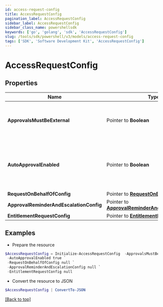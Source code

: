 ```yaml
---
id: access-request-config
title: AccessRequestConfig
pagination_label: AccessRequestConfig
sidebar_label: AccessRequestConfig
sidebar_class_name: powershellsdk
keywords: ['go', 'golang', 'sdk', 'AccessRequestConfig'] 
slug: /tools/sdk/powershell/v3/models/access-request-config
tags: ['SDK', 'Software Development Kit', 'AccessRequestConfig']
---
```



# AccessRequestConfig

## Properties

Name | Type | Description | Notes
------------ | ------------- | ------------- | -------------
**ApprovalsMustBeExternal** |  Pointer to **Boolean** | If true, then approvals must be processed by external system. | [optional] 
**AutoApprovalEnabled** |  Pointer to **Boolean** | If true and requester and reviewer are the same, then automatically approve the approval. | [optional] 
**RequestOnBehalfOfConfig** |  Pointer to [**RequestOnBehalfOfConfig**](request-on-behalf-of-config) |  | [optional] 
**ApprovalReminderAndEscalationConfig** |  Pointer to [**ApprovalReminderAndEscalationConfig**](approval-reminder-and-escalation-config) |  | [optional] 
**EntitlementRequestConfig** |  Pointer to [**EntitlementRequestConfig**](entitlement-request-config) |  | [optional] 

## Examples

- Prepare the resource
```powershell
$AccessRequestConfig = Initialize-AccessRequestConfig  -ApprovalsMustBeExternal true `
 -AutoApprovalEnabled true `
 -RequestOnBehalfOfConfig null `
 -ApprovalReminderAndEscalationConfig null `
 -EntitlementRequestConfig null
```

- Convert the resource to JSON
```powershell
$AccessRequestConfig | ConvertTo-JSON
```


[[Back to top]](#) 

